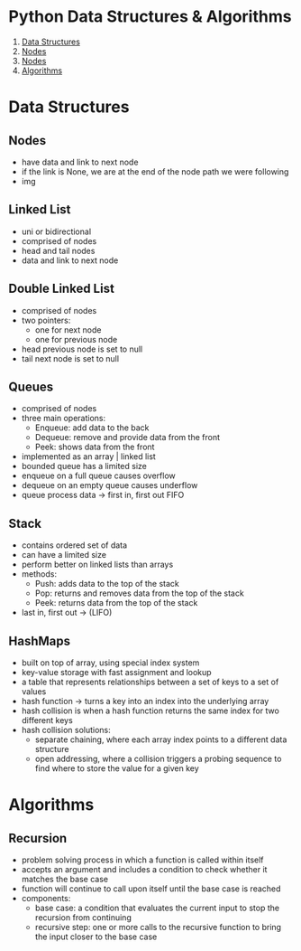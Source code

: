 # Python Data Structures & Algorithms
1. [Data Structures](https://github.com/sancara/python-data-structures-and-algos/blob/main/README.md)
  1. [Nodes](https://github.com/sancara/python-data-structures-and-algos/blob/main/README.md##nodes)
  2. [Nodes](https://github.com/sancara/python-data-structures-and-algos/blob/main/README.md##nodes)
2. [Algorithms](https://github.com/sancara/python-data-structures-and-algos/blob/main/README.md#algorithms)

# Data Structures

## Nodes

- have data and link to next node
- if the link is None, we are at the end of the node path we were following
- img

## Linked List

- uni or bidirectional
- comprised of nodes
- head and tail nodes
- data and link to next node

## Double Linked List

- comprised of nodes
- two pointers:
  - one for next node
  - one for previous node
- head previous node is set to null
- tail next node is set to null

## Queues

- comprised of nodes
- three main operations:
  - Enqueue: add data to the back
  - Dequeue: remove and provide data from the front
  - Peek: shows data from the front
- implemented as an array | linked list
- bounded queue has a limited size
- enqueue on a full queue causes overflow
- dequeue on an empty queue causes underflow
- queue process data -> first in, first out FIFO
## Stack
- contains ordered set of data
- can have a limited size
- perform better on linked lists than arrays
- methods:
  - Push: adds data to the top of the stack
  - Pop: returns and removes data from the top of the stack
  - Peek: returns data from the top of the stack
- last in, first out -> (LIFO)

## HashMaps
- built on top of array, using special index system
- key-value storage with fast assignment and lookup
- a table that represents relationships between a set of keys
to a set of values
- hash function -> turns a key into an index into the underlying array
- hash collision is when a hash function returns the same index for two different keys
- hash collision solutions:
  - separate chaining, where each array index points to a different data structure
  - open addressing, where a collision triggers a probing sequence to find where to store the value for a given key

# Algorithms
## Recursion
- problem solving process in which a function is called within itself
- accepts an argument and includes a condition to check whether it matches the base case
- function will continue to call upon itself until the base case is reached
- components:
  - base case: a condition that evaluates the current input to stop the recursion from continuing
  - recursive step: one or more calls to the recursive function to bring the input closer to the base case
